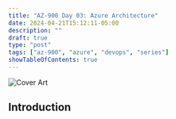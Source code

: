 ```yaml
---
title: "AZ-900 Day 03: Azure Architecture"
date: 2024-04-21T15:12:11-05:00
description: ""
draft: true
type: "post"
tags: ["az-900", "azure", "devops", "series"]
showTableOfContents: true
---
```


![Cover Art](/images/posts/series/az-900/day-03/cover.png)

## Introduction
